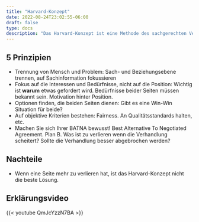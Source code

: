 ```yaml
---
title: "Harvard-Konzept"
date: 2022-08-24T23:02:55-06:00
draft: false
type: docs
description: "Das Harvard-Konzept ist eine Methode des sachgerechten Verhandelns und ein Standard Modell für erfolgreiches Verhandeln."
---
```


## 5 Prinzipien

- Trennung von Mensch und Problem: Sach- und Beziehungsebene trennen, auf Sachinformation fokussieren
- Fokus auf die Interessen und Bedürfnisse, nicht auf die Position: Wichtig ist **warum** etwas gefordert wird.
  Bedürfnisse beider Seiten müssen bekannt sein. Motivation hinter Position.
- Optionen finden, die beiden Seiten dienen: Gibt es eine Win-Win Situation für beide?
- Auf objektive Kriterien bestehen: Fairness. An Qualitätsstandards halten, etc.
- Machen Sie sich Ihrer BATNA bewusst! Best Alternative To Negotiated Agreement. Plan B. Was ist zu verlieren wenn
  die Verhandlung scheitert? Sollte die Verhandlung besser abgebrochen werden?

## Nachteile

- Wenn eine Seite mehr zu verlieren hat, ist das Harvard-Konzept nicht die beste Lösung.

## Erklärungsvideo

{{< youtube QmJcYzzN7BA >}}
